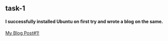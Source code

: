 ## task-1 ##
#### I successfully installed Ubuntu on first try and wrote a blog on the same. ####
[My Blog Post#1!](https://ub8.home.blog/2020/01/01/my-blog-post1/)


